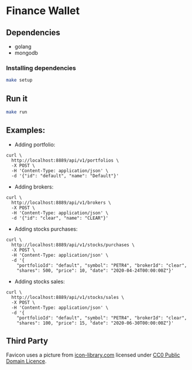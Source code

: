# Finance Wallet

## Dependencies

* golang
* mongodb

### Installing dependencies

```bash
make setup
```

## Run it

```bash
make run
```

## Examples:

* Adding portfolio:
```curlrc
curl \
  http://localhost:8889/api/v1/portfolios \
  -X POST \
  -H 'Content-Type: application/json' \
  -d '{"id": "default", "name": "Default"}'
```

* Adding brokers:
```curlrc
curl \
  http://localhost:8889/api/v1/brokers \
  -X POST \
  -H 'Content-Type: application/json' \
  -d '{"id": "clear", "name": "CLEAR"}'
```

* Adding stocks purchases:
```curlrc
curl \
  http://localhost:8889/api/v1/stocks/purchases \
  -X POST \
  -H 'Content-Type: application/json' \
  -d '{
    "portfolioId": "default", "symbol": "PETR4", "brokerId": "clear",
    "shares": 500, "price": 10, "date": "2020-04-24T00:00:00Z"}'
```

* Adding stocks sales:
```curlrc
curl \
  http://localhost:8889/api/v1/stocks/sales \
  -X POST \
  -H 'Content-Type: application/json' \
  -d '{
    "portfolioId": "default", "symbol": "PETR4", "brokerId": "clear",
    "shares": 100, "price": 15, "date": "2020-06-30T00:00:00Z"}'
```

## Third Party

Favicon uses a picture from [icon-library.com][icon-library]
licensed under [CC0 Public Domain Licence][cco].

[icon-library]: http://icon-library.com/icon/icon-finance-15.html
[cco]: https://creativecommons.org/share-your-work/public-domain/cc0/
